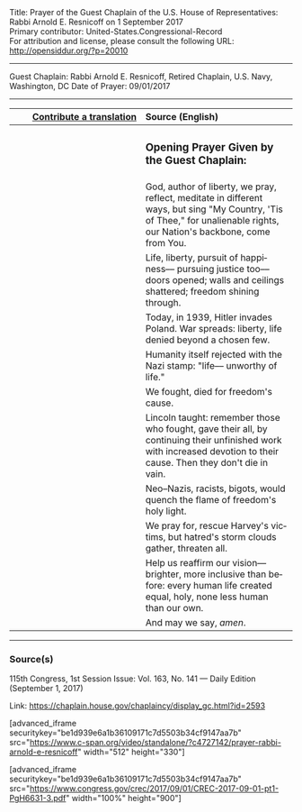 <html>
<head></head>
<body>
Title: Prayer of the Guest Chaplain of the U.S. House of Representatives: Rabbi Arnold E. Resnicoff on 1 September 2017<br />
Primary contributor: United-States.Congressional-Record<br />
For attribution and license, please consult the following URL: <a href="http://opensiddur.org/?p=20010">http://opensiddur.org/?p=20010</a>
<p />
<hr />

Guest Chaplain: Rabbi Arnold E. Resnicoff, Retired Chaplain, U.S. Navy, Washington, DC
Date of Prayer: 09/01/2017

<hr />

<table style="margin-left: auto;margin-right: auto;" class="draggable">
<thead><tr><th id="x" style="text-align: right;"><a href="/contributing/upload/">Contribute a translation</a></th><th style="text-align: left;">Source (English)</th></tr></thead>
<tbody>
<tr><td style="vertical-align:top;" width="46%">
<div class="liturgy" lang="he">

</span></div></td>
 
<td style="vertical-align:top;" width="53%">
<div class="english" lang="en">
<h3>Opening Prayer Given by the Guest Chaplain:</h3>
</div></td></tr>


<tr><td style="vertical-align:top;" width="46%">
<div class="liturgy" lang="he">

</span></div></td>
 
<td style="vertical-align:top;" width="53%">
<div class="english" lang="en">
God, author of liberty, 
we pray, 
reflect, 
meditate in different ways, 
but sing "My Country, 'Tis of Thee," 
for unalienable rights, 
our Nation's backbone, 
come from You.
</div></td></tr>


<tr><td style="vertical-align:top;" width="46%">
<div class="liturgy" lang="he">

</span></div></td>
 
<td style="vertical-align:top;" width="53%">
<div class="english" lang="en">
Life, 
liberty, 
pursuit of happiness––
pursuing justice too––
doors opened; 
walls and ceilings shattered; 
freedom shining through.
</div></td></tr>


<tr><td style="vertical-align:top;" width="46%">
<div class="liturgy" lang="he">

</span></div></td>
 
<td style="vertical-align:top;" width="53%">
<div class="english" lang="en">
Today, in 1939, 
Hitler invades Poland. 
War spreads: 
liberty, life 
denied beyond a chosen few.
</div></td></tr>


<tr><td style="vertical-align:top;" width="46%">
<div class="liturgy" lang="he">

</span></div></td>
 
<td style="vertical-align:top;" width="53%">
<div class="english" lang="en">
Humanity itself 
rejected with the Nazi stamp: 
"life––
unworthy of life."
</div></td></tr>


<tr><td style="vertical-align:top;" width="46%">
<div class="liturgy" lang="he">

</span></div></td>
 
<td style="vertical-align:top;" width="53%">
<div class="english" lang="en">
We fought, died 
for freedom's cause.
</div></td></tr>


<tr><td style="vertical-align:top;" width="46%">
<div class="liturgy" lang="he">

</span></div></td>
 
<td style="vertical-align:top;" width="53%">
<div class="english" lang="en">
Lincoln taught: 
remember those who fought, 
gave their all, 
by continuing their unfinished work 
with increased devotion to their cause. 
Then they don't die in vain.
</div></td></tr>


<tr><td style="vertical-align:top;" width="46%">
<div class="liturgy" lang="he">

</span></div></td>
 
<td style="vertical-align:top;" width="53%">
<div class="english" lang="en">
Neo–Nazis, 
racists, 
bigots, 
would quench the flame of freedom's 
holy light.
</div></td></tr>


<tr><td style="vertical-align:top;" width="46%">
<div class="liturgy" lang="he">

</span></div></td>
 
<td style="vertical-align:top;" width="53%">
<div class="english" lang="en">
We pray for, 
rescue Harvey's victims, 
but hatred's storm clouds gather, 
threaten all.
</div></td></tr>


<tr><td style="vertical-align:top;" width="46%">
<div class="liturgy" lang="he">

</span></div></td>
 
<td style="vertical-align:top;" width="53%">
<div class="english" lang="en">
Help us reaffirm our vision––
brighter, 
more inclusive than before: 
every human life created equal, 
holy, 
none less human than our own.
</div></td></tr>


<tr><td style="vertical-align:top;" width="46%">
<div class="liturgy" lang="he">

</span></div></td>
 
<td style="vertical-align:top;" width="53%">
<div class="english" lang="en">
And may we say, <em>amen</em>.
</div></td></tr>
</tbody></table>

<hr />

<h3>Source(s)</h3>

115th Congress, 1st Session
Issue: Vol. 163, No. 141 — Daily Edition (September 1, 2017)

Link: <a href="https://chaplain.house.gov/chaplaincy/display_gc.html?id=2593">https://chaplain.house.gov/chaplaincy/display_gc.html?id=2593</a>

[advanced_iframe securitykey="be1d939e6a1b36109171c7d5503b34cf9147aa7b" src="https://www.c-span.org/video/standalone/?c4727142/prayer-rabbi-arnold-e-resnicoff" width="512" height="330"]

[advanced_iframe securitykey="be1d939e6a1b36109171c7d5503b34cf9147aa7b" src="https://www.congress.gov/crec/2017/09/01/CREC-2017-09-01-pt1-PgH6631-3.pdf" width="100%" height="900"]
</body>
</html>